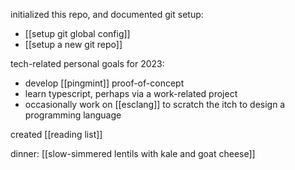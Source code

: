 initialized this repo, and documented git setup:
- [[setup git global config]]
- [[setup a new git repo]]

tech-related personal goals for 2023:
- develop [[pingmint]] proof-of-concept
- learn typescript, perhaps via a work-related project
- occasionally work on [[esclang]] to scratch the itch to design a programming language

created [[reading list]]

dinner: [[slow-simmered lentils with kale and goat cheese]]
